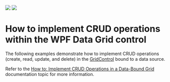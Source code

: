 <!-- default badges list -->
[![](https://img.shields.io/badge/Open_in_DevExpress_Support_Center-FF7200?style=flat-square&logo=DevExpress&logoColor=white)](https://supportcenter.devexpress.com/ticket/details/T899930)
[![](https://img.shields.io/badge/📖_How_to_use_DevExpress_Examples-e9f6fc?style=flat-square)](https://docs.devexpress.com/GeneralInformation/403183)
<!-- default badges end -->
# How to implement CRUD operations within the WPF Data Grid control

The following examples demonstrate how to implement CRUD operations (create, read, update, and delete) in the [GridControl](https://documentation.devexpress.com/WPF/DevExpress.Xpf.Grid.GridControl.class) bound to a data source.

Refer to the [How to: Implement CRUD Operations in a Data-Bound Grid](https://docs.devexpress.com/WPF/401907/controls-and-libraries/data-grid/examples/data-editing-and-validation/how-to-crud-operations) documentation topic for more information.
